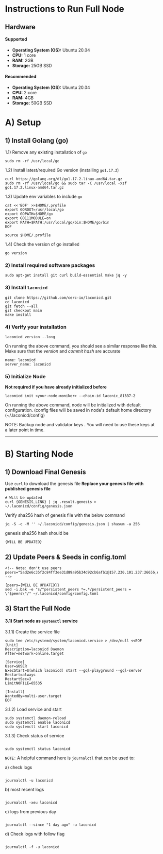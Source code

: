 # Instructions to Run Full Node

## Hardware

#### Supported

- **Operating System (OS):** Ubuntu 20.04
- **CPU:** 1 core
- **RAM:** 2GB
- **Storage:** 25GB SSD

#### Recommended

- **Operating System (OS):** Ubuntu 20.04
- **CPU:** 2 core
- **RAM:** 4GB
- **Storage:** 50GB SSD

# A) Setup

## 1) Install Golang (go)

1.1) Remove any existing installation of `go`

```
sudo rm -rf /usr/local/go
```

1.2) Install latest/required Go version (installing `go1.17.2`)

```
curl https://golang.org/dl/go1.17.2.linux-amd64.tar.gz
sudo rm -rf /usr/local/go && sudo tar -C /usr/local -xzf go1.17.2.linux-amd64.tar.gz
```

1.3) Update env variables to include `go`

```
cat <<'EOF' >>$HOME/.profile
export GOROOT=/usr/local/go
export GOPATH=$HOME/go
export GO111MODULE=on
export PATH=$PATH:/usr/local/go/bin:$HOME/go/bin
EOF

source $HOME/.profile
```

1.4) Check the version of go installed

```
go version
```

### 2) Install required software packages

```
sudo apt-get install git curl build-essential make jq -y
```

### 3) Install `laconicd`

```
git clone https://github.com/cerc-io/laconicd.git
cd laconicd
git fetch --all
git checkout main
make install
```

### 4) Verify your installation

```
laconicd version --long
```

On running the above command, you should see a similar response like this. Make sure that the _version_ and _commit
hash_ are accurate

```
name: laconicd
server_name: laconicd
```

### 5) Initialize Node

**Not required if you have already initialized before**

```
laconicd init <your-node-moniker> --chain-id laconic_81337-2
```

On running the above command, node will be initialized with default configuration. (config files will be saved in node's
default home directory (~/.laconicd/config)

NOTE: Backup node and validator keys . You will need to use these keys at a later point in time.

---

# B) Starting Node

## 1) Download Final Genesis

Use `curl` to download the genesis file
**Replace your **genesis** file with published genesis file**

```shell
# Will be updated
curl {GENESIS_LINK} | jq .result.genesis > ~/.laconicd/config/genesis.json
```

Verify sha256 hash of genesis file with the below command

```
jq -S -c -M '' ~/.laconicd/config/genesis.json | shasum -a 256
```

genesis sha256 hash should be

```
{WILL BE UPDATED}
```

## 2) Update Peers & Seeds in config.toml

```
<!-- Note: don't use peers
peers="5ad2e6c35f2c84ff3ee31d89a95b34d92cb6afb1@157.230.101.237:26656,defc95b08547b6ef254723ad9621967a7e819020@161.35.223.44:26656" -->

{peers={WILL BE UPDATED}}
sed -i.bak -e "s/^persistent_peers *=.*/persistent_peers = \"$peers\"/" ~/.laconicd/config/config.toml
```

## 3) Start the Full Node

#### 3.1) Start node as `systemctl` service

3.1.1) Create the service file

```
sudo tee /etc/systemd/system/laconicd.service > /dev/null <<EOF
[Unit]
Description=laconicd Daemon
After=network-online.target

[Service]
User=$USER
ExecStart=$(which laconicd) start --gql-playground --gql-server
Restart=always
RestartSec=3
LimitNOFILE=65535

[Install]
WantedBy=multi-user.target
EOF

```

3.1.2) Load service and start

```
sudo systemctl daemon-reload
sudo systemctl enable laconicd
sudo systemctl start laconicd

```

3.1.3) Check status of service

```

sudo systemctl status laconicd

```

`NOTE:`
A helpful command here is `journalctl` that can be used to:

a) check logs

```

journalctl -u laconicd

```

b) most recent logs

```

journalctl -xeu laconicd

```

c) logs from previous day

```

journalctl --since "1 day ago" -u laconicd

```

d) Check logs with follow flag

```

journalctl -f -u laconicd

```
